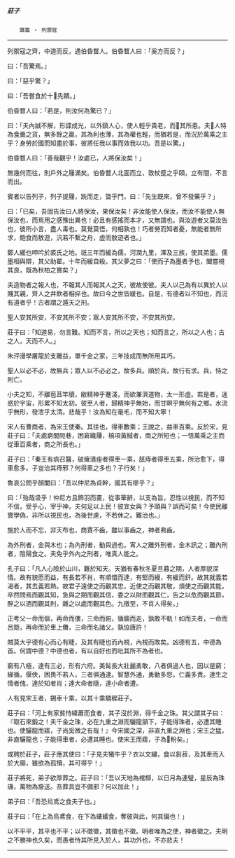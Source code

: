 

##### 莊子
　　`雜篇 ‧ 列禦寇
`

* * *

列禦寇之齊，中道而反，遇伯昏瞀人。伯昏瞀人曰：「奚方而反？」

曰：「吾驚焉。」

曰：「惡乎驚？」

曰：「吾嘗食於十𩝫先饋。」

伯昏瞀人曰：「若是，則汝何為驚已？」

曰：「夫內誠不解，形諜成光，以外鎮人心，使人輕乎貴老，而𩐈其所患。夫𩝫人特為食羹之貨，無多餘之贏，其為利也薄，其為權也輕，而猶若是，而況於萬乘之主乎？身勞於國而知盡於事，彼將任我以事而效我以功。吾是以驚。」

伯昏瞀人曰：「善哉觀乎！汝處已，人將保汝矣！」

無幾何而往，則戶外之屨滿矣。伯昏瞀人北面而立，敦杖蹙之乎頤，立有間，不言而出。

賓者以告列子，列子提屨，跣而走，曁乎門，曰：「先生既來，曾不發藥乎？」

曰：「已矣，吾固告汝曰人將保汝，果保汝矣！非汝能使人保汝，而汝不能使人無保汝也，而焉用之感豫出異也！必且有感搖而本才，又無謂也。與汝遊者又莫汝告也，彼所小言，盡人毒也。莫覺莫悟，何相孰也！巧者勞而知者憂，無能者無所求，飽食而敖遊，汎若不繫之舟，虛而敖遊者也。」

鄭人緩也呻吟於裘氏之地。祇三年而緩為儒，河潤九里，澤及三族，使其弟墨。儒墨相與辯，其父助翟。十年而緩自殺。其父夢之曰：「使而子為墨者予也，闔嘗視其良，既為秋柏之實矣？」

夫造物者之報人也，不報其人而報其人之天，彼故使彼。夫人以己為有以異於人以賤其親，齊人之井飲者相捽也。故曰今之世皆緩也。自是，有德者以不知也，而況有道者乎！古者謂之遁天之刑。

聖人安其所安，不安其所不安；眾人安其所不安，不安其所安。

莊子曰：「知道易，勿言難。知而不言，所以之天也；知而言之，所以之人也；古之人，天而不人。」

朱泙漫學屠龍於支離益，單千金之家，三年技成而無所用其巧。

聖人以必不必，故無兵；眾人以不必必之，故多兵。順於兵，故行有求。兵，恃之則亡。

小夫之知，不離苞苴竿牘，敝精神乎蹇淺，而欲兼濟道物，太一形虛。若是者，迷惑於宇宙，形累不知太初。彼至人者，歸精神乎無始，而甘瞑乎無何有之鄉。水流乎無形，發泄乎太清。悲哉乎！汝為知在毫毛，而不知大寧！

宋人有曹商者，為宋王使秦。其往也，得車數乘；王說之，益車百乘。反於宋，見莊子曰：「夫處窮閭阨巷，困窘織屨，槁項黃馘者，商之所短也；一悟萬乘之主而從車百乘者，商之所長也。」

莊子曰：「秦王有病召醫，破癕潰痤者得車一乘，舐痔者得車五乘，所治愈下，得車愈多。子豈治其痔邪？何得車之多也？子行矣！」

魯哀公問乎顏闔曰：「吾以仲尼為貞幹，國其有瘳乎？」

曰：「殆哉圾乎！仲尼方且飾羽而畫，從事華辭，以支為旨，忍性以視民，而不知不信，受乎心，宰乎神，夫何足以上民！彼宜女與？予頤與？誤而可矣！今使民離實學偽，非所以視民也，為後世慮，不若休之。難治也。」

施於人而不忘，非天布也，商賈不齒，雖以事齒之，神者弗齒。

為外刑者，金與木也；為內刑者，動與過也。宵人之離外刑者，金木訊之；離內刑者，陰陽食之。夫免乎外內之刑者，唯真人能之。

孔子曰：「凡人心險於山川，難於知天。天猶有春秋冬夏旦暮之期，人者厚貌深情。故有貌愿而益，有長若不肖，有順懁而達，有堅而縵，有緩而釬。故其就義若渴者，其去義若熱。故君子遠使之而觀其忠，近使之而觀其敬，煩使之而觀其能，卒然問焉而觀其知，急與之期而觀其信，委之以財而觀其仁，告之以危而觀其節，醉之以酒而觀其則，雜之以處而觀其色。九徵至，不肖人得矣。」

正考父一命而傴，再命而僂，三命而俯，循牆而走，孰敢不軌！如而夫者，一命而呂鉅，再命而於車上儛，三命而名諸父。孰協唐許！

賊莫大乎德有心而心有睫，及其有睫也而內視，內視而敗矣。凶德有五，中德為首。何謂中德？中德也者，有以自好也而吡其所不為者也。

窮有八極，達有三必，形有六府。美髯長大壯麗勇敢，八者俱過人也，因以是窮；緣循，偃佒，困畏不若人，三者俱通達。智慧外通，勇動多怨，仁義多責。達生之情者傀，達於知者肖；達大命者隨，達小命者遭。

人有見宋王者，錫車十乘，以其十乘驕穉莊子。

莊子曰：「河上有家貧恃緯蕭而食者，其子沒於淵，得千金之珠。其父謂其子曰：『取石來鍛之！夫千金之珠，必在九重之淵而驪龍頷下，子能得珠者，必遭其睡也。使驪龍而寤，子尚奚微之有哉！』今宋國之深，非直九重之淵也；宋王之猛，非直驪龍也；子能得車者，必遭其睡也。使宋王而寤，子為𩐈粉矣。」

或聘於莊子，莊子應其使曰：「子見夫犧牛乎？衣以文繡，食以芻菽，及其牽而入於大廟，雖欲為孤犢，其可得乎！」

莊子將死，弟子欲厚葬之。莊子曰：「吾以天地為棺槨，以日月為連璧，星辰為珠璣，萬物為齎送。吾葬具豈不備邪？何以加此！」

弟子曰：「吾恐烏鳶之食夫子也。」

莊子曰：「在上為烏鳶食，在下為螻蟻食，奪彼與此，何其偏也！」

以不平平，其平也不平；以不徵徵，其徵也不徵。明者唯為之使，神者徵之。夫明之不勝神也久矣，而愚者恃其所見入於人，其功外也，不亦悲夫！

* * *

